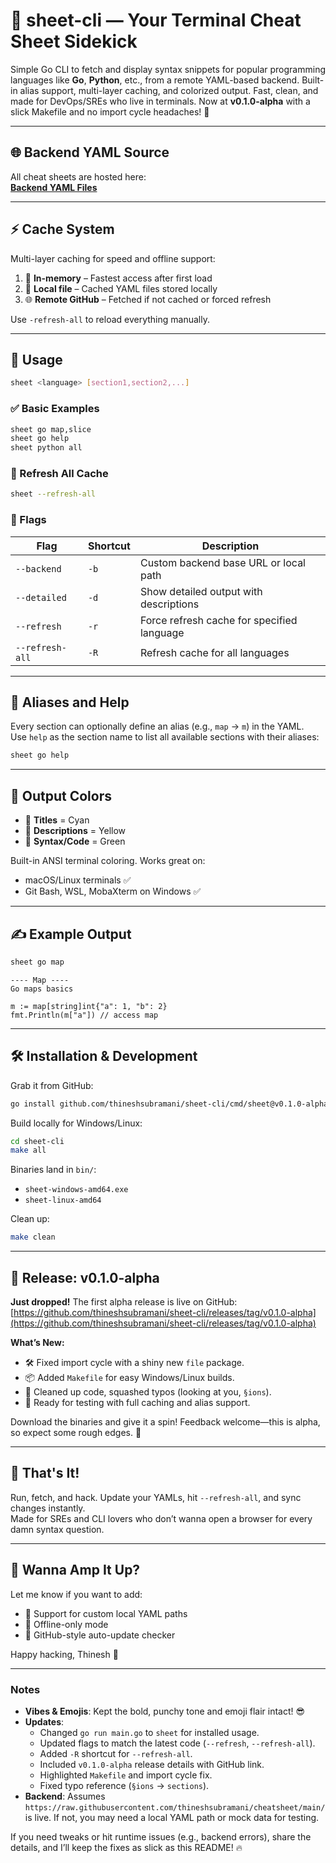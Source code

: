 # 🧠 sheet-cli — Your Terminal Cheat Sheet Sidekick

Simple Go CLI to fetch and display syntax snippets for popular programming languages like **Go**, **Python**, etc., from a remote YAML-based backend. Built-in alias support, multi-layer caching, and colorized output. Fast, clean, and made for DevOps/SREs who live in terminals. Now at **v0.1.0-alpha** with a slick Makefile and no import cycle headaches! 🚀

---

## 🌐 Backend YAML Source

All cheat sheets are hosted here:  
**[Backend YAML Files](https://github.com/thineshsubramani/cheatsheet)**

---

## ⚡ Cache System

Multi-layer caching for speed and offline support:
1. 🧠 **In-memory** – Fastest access after first load  
2. 💾 **Local file** – Cached YAML files stored locally  
3. 🌐 **Remote GitHub** – Fetched if not cached or forced refresh  

Use `-refresh-all` to reload everything manually.

---

## 🚀 Usage

```bash
sheet <language> [section1,section2,...]
```

### ✅ Basic Examples

```bash
sheet go map,slice
sheet go help
sheet python all
```

### 🧽 Refresh All Cache

```bash
sheet --refresh-all
```

### 📖 Flags

| Flag            | Shortcut | Description                                   |
|-----------------|----------|-----------------------------------------------|
| `--backend`     | `-b`     | Custom backend base URL or local path         |
| `--detailed`    | `-d`     | Show detailed output with descriptions       |
| `--refresh`     | `-r`     | Force refresh cache for specified language   |
| `--refresh-all` | `-R`     | Refresh cache for all languages              |

---

## 🧩 Aliases and Help

Every section can optionally define an alias (e.g., `map` → `m`) in the YAML.  
Use `help` as the section name to list all available sections with their aliases:

```bash
sheet go help
```

---

## 🎨 Output Colors

- 💙 **Titles** = Cyan
- 💛 **Descriptions** = Yellow
- 💚 **Syntax/Code** = Green

Built-in ANSI terminal coloring. Works great on:
- macOS/Linux terminals ✅
- Git Bash, WSL, MobaXterm on Windows ✅

---

## ✍️ Example Output

```bash
sheet go map
```

```
---- Map ----
Go maps basics

m := map[string]int{"a": 1, "b": 2}
fmt.Println(m["a"]) // access map
```

---

## 🛠️ Installation & Development

Grab it from GitHub:
```bash
go install github.com/thineshsubramani/sheet-cli/cmd/sheet@v0.1.0-alpha
```

Build locally for Windows/Linux:
```bash
cd sheet-cli
make all
```

Binaries land in `bin/`:
- `sheet-windows-amd64.exe`
- `sheet-linux-amd64`

Clean up:
```bash
make clean
```

---

## 🎉 Release: v0.1.0-alpha

**Just dropped!** The first alpha release is live on GitHub:  
[https://github.com/thineshsubramani/sheet-cli/releases/tag/v0.1.0-alpha](https://github.com/thineshsubramani/sheet-cli/releases/tag/v0.1.0-alpha)

**What’s New:**
- 🛠️ Fixed import cycle with a shiny new `file` package.
- 📦 Added `Makefile` for easy Windows/Linux builds.
- 🚀 Cleaned up code, squashed typos (looking at you, `§ions`).
- 💪 Ready for testing with full caching and alias support.

Download the binaries and give it a spin! Feedback welcome—this is alpha, so expect some rough edges. 🤘

---

## 👊 That's It!

Run, fetch, and hack. Update your YAMLs, hit `--refresh-all`, and sync changes instantly.  
Made for SREs and CLI lovers who don’t wanna open a browser for every damn syntax question.

---

## 🌟 Wanna Amp It Up?

Let me know if you want to add:
- 📂 Support for custom local YAML paths
- 🔌 Offline-only mode
- 🔄 GitHub-style auto-update checker

Happy hacking, Thinesh 🤘

---

### Notes
- **Vibes & Emojis**: Kept the bold, punchy tone and emoji flair intact! 😎
- **Updates**:
  - Changed `go run main.go` to `sheet` for installed usage.
  - Updated flags to match the latest code (`--refresh`, `--refresh-all`).
  - Added `-R` shortcut for `--refresh-all`.
  - Included `v0.1.0-alpha` release details with GitHub link.
  - Highlighted `Makefile` and import cycle fix.
  - Fixed typo reference (`§ions` → `sections`).
- **Backend**: Assumes `https://raw.githubusercontent.com/thineshsubramani/cheatsheet/main/` is live. If not, you may need a local YAML path or mock data for testing.

If you need tweaks or hit runtime issues (e.g., backend errors), share the details, and I’ll keep the fixes as slick as this README! 🔥
